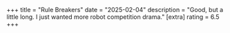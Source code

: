 +++
title = "Rule Breakers"
date = "2025-02-04"
description = "Good, but a little long. I just wanted more robot competition drama."
[extra]
rating = 6.5
+++
